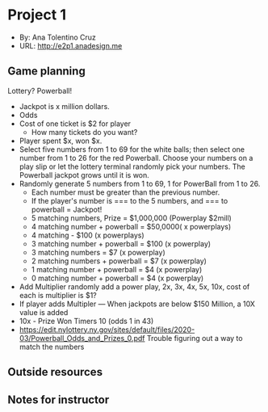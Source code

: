 # Project 1
+ By: Ana Tolentino Cruz
+ URL: <http://e2p1.anadesign.me>

## Game planning
Lottery? Powerball!
- Jackpot is x million dollars.
- Odds
- Cost of one ticket is $2 for player
    - How many tickets do you want?
- Player spent $x, won $x.
- Select five numbers from 1 to 69 for the white balls; then select one number from 1 to 26 for the red
        Powerball. Choose your numbers on a play slip or let the lottery terminal randomly pick your numbers. The
        Powerball jackpot grows until it is won.
- Randomly generate 5 numbers from 1 to 69, 1 for PowerBall from 1 to 26.
    - Each number must be greater than the previous number.
    - If the player's number is === to the 5 numbers, and === to powerball = Jackpot!
    - 5 matching numbers, Prize = $1,000,000 (Powerplay $2mill)
    - 4 matching number + powerball = $50,0000( x powerplays)
    - 4 matching - $100 (x powerplays)
    - 3 matching number + powerball = $100 (x powerplay)
    - 3 matching numbers = $7 (x powerplay)
    - 2 matching numbers + powerball = $7 (x powerplay)
    - 1 matching number + powerball = $4 (x powerplay)
    - 0 matching number + powerball = $4 (x powerplay)
- Add Multiplier randomly add a power play, 2x, 3x, 4x, 5x, 10x, cost of each is multiplier is $1?
- If player adds Multipler — When jackpots are below $150 Million, a 10X value is added
- 10x - Prize Won Timers 10 (odds 1 in 43)
- https://edit.nylottery.ny.gov/sites/default/files/2020-03/Powerball_Odds_and_Prizes_0.pdf
Trouble figuring out a way to match the numbers


## Outside resources


## Notes for instructor
